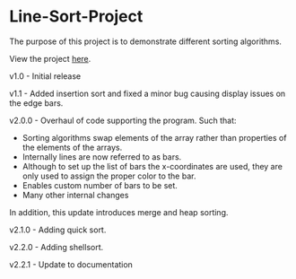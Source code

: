 # Line-Sort-Project
The purpose of this project is to demonstrate different sorting algorithms. 

View the project [here](https://okaykenji.github.io/Line-Sort-Project/).

v1.0 - Initial release

v1.1 - Added insertion sort and fixed a minor bug causing display issues on the edge bars.

v2.0.0 - Overhaul of code supporting the program. Such that:
 - Sorting algorithms swap elements of the array rather than properties of the elements of the arrays. 
 - Internally lines are now referred to as bars.
 - Although to set up the list of bars the x-coordinates are used, they are only used to assign the proper color to the bar. 
 - Enables custom number of bars to be set. 
 - Many other internal changes
 
  In addition, this update introduces merge and heap sorting.
  
v2.1.0 - Adding quick sort.

v2.2.0 - Adding shellsort. 

v2.2.1 - Update to documentation
